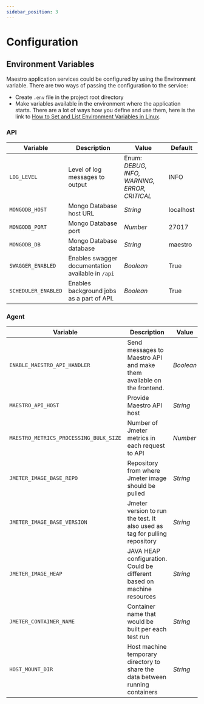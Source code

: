 ```yaml
---
sidebar_position: 3
---
```


# Configuration

## Environment Variables

Maestro application services could be configured by using the Environment variable. There are two ways of passing the configuration to the service:

- Create `.env` file in the project root directory
- Make variables available in the environment where the application starts. There are a lot of ways how you define and use them, here is the link to [How to Set and List Environment Variables in Linux](https://linuxize.com/post/how-to-set-and-list-environment-variables-in-linux/).

### API

| Variable            | Description                                       | Value                                         | Default   |
| ------------------- | ------------------------------------------------- | --------------------------------------------- | --------- |
| `LOG_LEVEL`         | Level of log messages to output                   | Enum: _DEBUG, INFO, WARNING, ERROR, CRITICAL_ | INFO      |
| `MONGODB_HOST`      | Mongo Database host URL                           | _String_                                      | localhost |
| `MONGODB_PORT`      | Mongo Database port                               | _Number_                                      | 27017     |
| `MONGODB_DB`        | Mongo Database database                           | _String_                                      | maestro   |
| `SWAGGER_ENABLED`   | Enables swagger documentation available in `/api` | _Boolean_                                     | True      |
| `SCHEDULER_ENABLED` | Enables background jobs as a part of API.         | _Boolean_                                     | True      |

### Agent

| Variable                               | Description                                                                   | Value     | Default                                   |
| -------------------------------------- | ----------------------------------------------------------------------------- | --------- | ----------------------------------------- |
| `ENABLE_MAESTRO_API_HANDLER`           | Send messages to Maestro API and make them available on the frontend.         | _Boolean_ | True                                      |
| `MAESTRO_API_HOST`                     | Provide Maestro API host                                                      | _String_  | http://localhost:5000                     |
| `MAESTRO_METRICS_PROCESSING_BULK_SIZE` | Number of Jmeter metrics in each request to API                               | _Number_  | 100                                       |
| `JMETER_IMAGE_BASE_REPO`               | Repository from where Jmeter image should be pulled                           | _String_  | ''                                        |
| `JMETER_IMAGE_BASE_VERSION`            | Jmeter version to run the test. It also used as tag for pulling repository    | _String_  | ''                                        |
| `JMETER_IMAGE_HEAP`                    | JAVA HEAP configuration. Could be different based on machine resources        | _String_  | '-Xms1g -Xmx1g -XX:MaxMetaspaceSize=256m' |
| `JMETER_CONTAINER_NAME`                | Container name that would be built per each test run                          | _String_  | 'maestrojmeter'                           |
| `HOST_MOUNT_DIR`                       | Host machine temporary directory to share the data between running containers | _String_  | '/tmp/maestrojmeter'                      |
